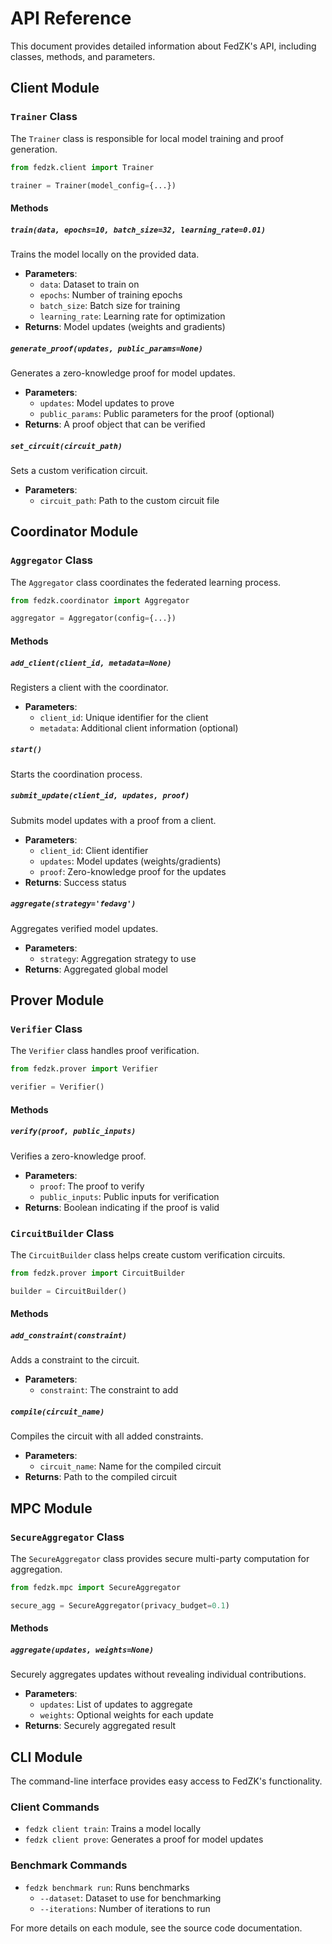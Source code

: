 # API Reference

This document provides detailed information about FedZK's API, including classes, methods, and parameters.

## Client Module

### `Trainer` Class

The `Trainer` class is responsible for local model training and proof generation.

```python
from fedzk.client import Trainer

trainer = Trainer(model_config={...})
```

#### Methods

##### `train(data, epochs=10, batch_size=32, learning_rate=0.01)`

Trains the model locally on the provided data.

- **Parameters**:
  - `data`: Dataset to train on
  - `epochs`: Number of training epochs
  - `batch_size`: Batch size for training
  - `learning_rate`: Learning rate for optimization
- **Returns**: Model updates (weights and gradients)

##### `generate_proof(updates, public_params=None)`

Generates a zero-knowledge proof for model updates.

- **Parameters**:
  - `updates`: Model updates to prove
  - `public_params`: Public parameters for the proof (optional)
- **Returns**: A proof object that can be verified

##### `set_circuit(circuit_path)`

Sets a custom verification circuit.

- **Parameters**:
  - `circuit_path`: Path to the custom circuit file

## Coordinator Module

### `Aggregator` Class

The `Aggregator` class coordinates the federated learning process.

```python
from fedzk.coordinator import Aggregator

aggregator = Aggregator(config={...})
```

#### Methods

##### `add_client(client_id, metadata=None)`

Registers a client with the coordinator.

- **Parameters**:
  - `client_id`: Unique identifier for the client
  - `metadata`: Additional client information (optional)

##### `start()`

Starts the coordination process.

##### `submit_update(client_id, updates, proof)`

Submits model updates with a proof from a client.

- **Parameters**:
  - `client_id`: Client identifier
  - `updates`: Model updates (weights/gradients)
  - `proof`: Zero-knowledge proof for the updates
- **Returns**: Success status

##### `aggregate(strategy='fedavg')`

Aggregates verified model updates.

- **Parameters**:
  - `strategy`: Aggregation strategy to use
- **Returns**: Aggregated global model

## Prover Module

### `Verifier` Class

The `Verifier` class handles proof verification.

```python
from fedzk.prover import Verifier

verifier = Verifier()
```

#### Methods

##### `verify(proof, public_inputs)`

Verifies a zero-knowledge proof.

- **Parameters**:
  - `proof`: The proof to verify
  - `public_inputs`: Public inputs for verification
- **Returns**: Boolean indicating if the proof is valid

### `CircuitBuilder` Class

The `CircuitBuilder` class helps create custom verification circuits.

```python
from fedzk.prover import CircuitBuilder

builder = CircuitBuilder()
```

#### Methods

##### `add_constraint(constraint)`

Adds a constraint to the circuit.

- **Parameters**:
  - `constraint`: The constraint to add

##### `compile(circuit_name)`

Compiles the circuit with all added constraints.

- **Parameters**:
  - `circuit_name`: Name for the compiled circuit
- **Returns**: Path to the compiled circuit

## MPC Module

### `SecureAggregator` Class

The `SecureAggregator` class provides secure multi-party computation for aggregation.

```python
from fedzk.mpc import SecureAggregator

secure_agg = SecureAggregator(privacy_budget=0.1)
```

#### Methods

##### `aggregate(updates, weights=None)`

Securely aggregates updates without revealing individual contributions.

- **Parameters**:
  - `updates`: List of updates to aggregate
  - `weights`: Optional weights for each update
- **Returns**: Securely aggregated result

## CLI Module

The command-line interface provides easy access to FedZK's functionality.

### Client Commands

- `fedzk client train`: Trains a model locally
- `fedzk client prove`: Generates a proof for model updates

### Benchmark Commands

- `fedzk benchmark run`: Runs benchmarks
  - `--dataset`: Dataset to use for benchmarking
  - `--iterations`: Number of iterations to run

For more details on each module, see the source code documentation. 